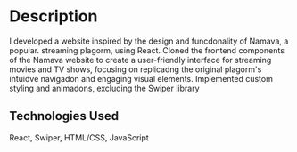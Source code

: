 # Description

I developed a website inspired by the design and funcdonality of Namava, a popular.
streaming plagorm, using React. Cloned the frontend components of the Namava website to create a user-friendly interface for streaming movies and TV shows, focusing on replicadng the original plagorm's intuidve navigadon and engaging visual elements. Implemented custom styling and animadons, excluding the Swiper library

## Technologies Used

React, Swiper, HTML/CSS, JavaScript

